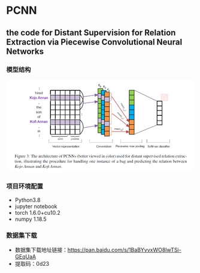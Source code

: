 # PCNN

## the code for Distant Supervision for Relation Extraction via Piecewise Convolutional Neural Networks

### 模型结构
<img src="./imgs/model.png" align="bottom" />

### 项目环境配置

* Python3.8
* jupyter notebook
* torch           1.6.0+cu10.2
* numpy           1.18.5

### 数据集下载
* 数据集下载地址链接：https://pan.baidu.com/s/1BaBYvvxWO8IwTSi-GEqUaA <br>
* 提取码：0d23
